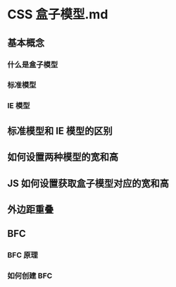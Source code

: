 # CSS 盒子模型.md

## 基本概念

### 什么是盒子模型

### 标准模型

### IE 模型

## 标准模型和 IE 模型的区别

## 如何设置两种模型的宽和高

## JS 如何设置获取盒子模型对应的宽和高

## 外边距重叠

## BFC

### BFC 原理

### 如何创建 BFC
